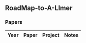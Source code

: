 ## RoadMap-to-A-Llmer

### Papers
| Year | Paper | Project | Notes |
| :----: | :----: | :----: | :----: |
